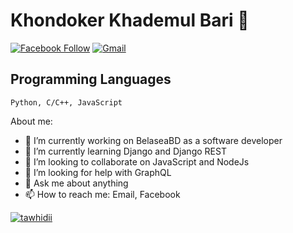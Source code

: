 # Khondoker Khademul Bari 👋


[![Facebook Follow](https://img.shields.io/badge/%20-Connect-black?color=14171A&labelColor=1976d2&logo=facebook&logoColor=ffffff)](https://www.facebook.com/)
[![Gmail](https://img.shields.io/badge/%20-Send%20Mail-black?color=14171A&labelColor=ef5350&logo=gmail&logoColor=ffffff)](mailto:barii.py@gmail.com?subject=From%20GitHub&body=Hi,%20there.%20Found%20you%20from%20GitHub.)

## Programming Languages

```
Python, C/C++, JavaScript
```

About me:

- 🔭 I’m currently working on BelaseaBD as a software developer
- 🌱 I’m currently learning Django and Django REST
- 👯 I’m looking to collaborate on JavaScript and NodeJs
- 🤔 I’m looking for help with GraphQL
- 💬 Ask me about anything
- 📫 How to reach me: Email, Facebook



<a href="">
  <img align="center" src="https://github-readme-stats.vercel.app/api/top-langs/?username=tawhidii&layout=compact&theme=radical" alt="tawhidii"/>
</a>
